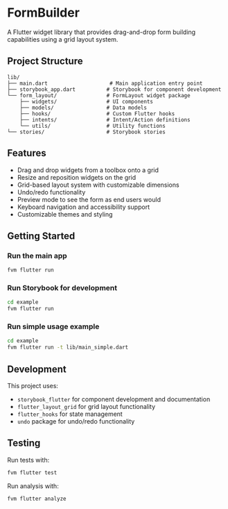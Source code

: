 # FormBuilder

A Flutter widget library that provides drag-and-drop form building capabilities using a grid layout system.

## Project Structure

```
lib/
├── main.dart                    # Main application entry point
├── storybook_app.dart          # Storybook for component development
└── form_layout/                # FormLayout widget package
    ├── widgets/                # UI components
    ├── models/                 # Data models
    ├── hooks/                  # Custom Flutter hooks
    ├── intents/                # Intent/Action definitions
    └── utils/                  # Utility functions
└── stories/                    # Storybook stories
```

## Features

- Drag and drop widgets from a toolbox onto a grid
- Resize and reposition widgets on the grid
- Grid-based layout system with customizable dimensions
- Undo/redo functionality
- Preview mode to see the form as end users would
- Keyboard navigation and accessibility support
- Customizable themes and styling

## Getting Started

### Run the main app
```bash
fvm flutter run
```

### Run Storybook for development
```bash
cd example
fvm flutter run
```

### Run simple usage example
```bash
cd example
fvm flutter run -t lib/main_simple.dart
```

## Development

This project uses:
- `storybook_flutter` for component development and documentation
- `flutter_layout_grid` for grid layout functionality
- `flutter_hooks` for state management
- `undo` package for undo/redo functionality

## Testing

Run tests with:
```bash
fvm flutter test
```

Run analysis with:
```bash
fvm flutter analyze
```